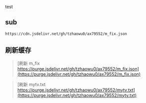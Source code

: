 test

## sub

`https://cdn.jsdelivr.net/gh/tzhaowu0/ax79552/m_fix.json`



## 刷新缓存 
>  [刷新 m_fix https://purge.jsdelivr.net/gh/tzhaowu0/ax79552/m_fix.json](https://purge.jsdelivr.net/gh/tzhaowu0/ax79552/m_fix.json)

>  [刷新 mytv.txt https://purge.jsdelivr.net/gh/tzhaowu0/ax79552/mytv.txt](https://purge.jsdelivr.net/gh/tzhaowu0/ax79552/mytv.txt)

